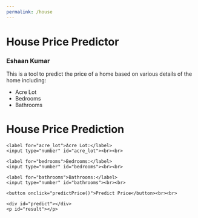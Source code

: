 ```yaml
---
permalink: /house
---
```


# House Price Predictor
### Eshaan Kumar

This is a tool to predict the price of a home based on various details of the home including:
- Acre Lot
- Bedrooms
- Bathrooms

<html lang="en">
<head>
    <meta charset="UTF-8">
    <meta name="viewport" content="width=device-width, initial-scale=1.0">
    <title>House Price Prediction</title>
</head>
<body>
    <h1>House Price Prediction</h1>

    <label for="acre_lot">Acre Lot:</label>
    <input type="number" id="acre_lot"><br><br>

    <label for="bedrooms">Bedrooms:</label>
    <input type="number" id="bedrooms"><br><br>

    <label for="bathrooms">Bathrooms:</label>
    <input type="number" id="bathrooms"><br><br>

    <button onclick="predictPrice()">Predict Price</button><br><br>

    <div id="predict"></div>
    <p id="result"></p>

<script>
    function predictPrice() {
        const acreLot = document.getElementById("acre_lot").value;
        const bedrooms = document.getElementById("bedrooms").value;
        const bathrooms = document.getElementById("bathrooms").value;

        const requestData = {
            "acre_lot": acreLot,
            "bedrooms": bedrooms,
            "bathrooms": bathrooms
        };
        console.log(JSON.stringify(requestData))
        fetch("http://127.0.0.1:8058/api/houseprice/predict", {
            method: "POST",
            headers: {
                "Content-Type": "application/json",
            },
            body: JSON.stringify(requestData),
        })
        .then(response => response.json())
        .then(data => {
            document.getElementById("result").innerText = "Predicted Price: $" + data.predicted_price;
        })
        .catch(error => {
            console.error("Error:", error);
            document.getElementById("result").innerText = "An error occurred. Please try again.";
        });
    }
</script>


    
</body>
</html>
